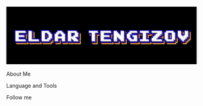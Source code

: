 [![Header](https://github.com/madpuncher/madpuncher/blob/main/assets/header.jpg)](https://www.instagram.com/eldar_tengizov)

About Me

Language and Tools 

Follow me

